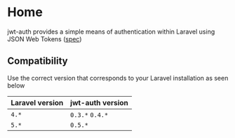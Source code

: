 # Home

jwt-auth provides a simple means of authentication within Laravel using JSON Web Tokens ([spec](http://self-issued.info/docs/draft-ietf-oauth-json-web-token.html))

## Compatibility

Use the correct version that corresponds to your Laravel installation as seen below

Laravel version | jwt-auth version
------------|------------
`4.*` | `0.3.*` `0.4.*`
`5.*` | `0.5.*`
